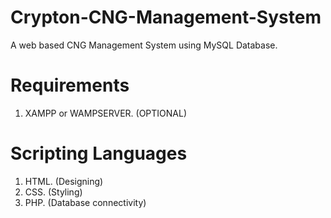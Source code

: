 # Crypton-CNG-Management-System
A web based CNG Management System using MySQL Database.

# Requirements
1) XAMPP or WAMPSERVER. (OPTIONAL)

# Scripting Languages
1) HTML. (Designing)  
2) CSS. (Styling)  
3) PHP. (Database connectivity)  
